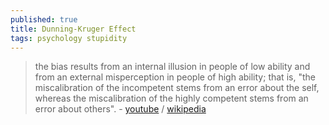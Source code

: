 ```yaml
---
published: true
title: Dunning-Kruger Effect
tags: psychology stupidity
---
```

> the bias results from an internal illusion in people of low ability and from an external misperception in people of high ability; that is, "the miscalibration of the incompetent stems from an error about the self, whereas the miscalibration of the highly competent stems from an error about others". - [youtube](https://www.youtube.com/watch?v=YY0mRL1xmws) / [wikipedia](https://en.wikipedia.org/wiki/Dunning%E2%80%93Kruger_effect)
